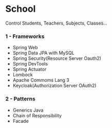 # School
Control Students, Teachers, Subjects, Classes...


### 1 - Frameworks
* Spring Web
* Spring Data JPA with MySQL
* Spring Security(Resource Server Oauth2)
* Spring DevTools
* Spring Actuator
* Lombock
* Apache Commoms Lang 3
* Keycloak(Authorization Server OAuth2)

### 2 - Patterns
* Generics Java
* Chain of Responsibility 
* Facade 
